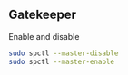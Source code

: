## Gatekeeper

Enable and disable

```bash
sudo spctl --master-disable
sudo spctl --master-enable
```



